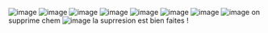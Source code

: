 ![image](https://github.com/Reusayoub/TP3/assets/118600985/a41e6b27-6ead-4548-883e-55502f040c40)
![image](https://github.com/Reusayoub/TP3/assets/118600985/e434f714-cad4-42f2-b45b-9bb6302ddc77)
![image](https://github.com/Reusayoub/TP3/assets/118600985/92bbe0ff-f01c-4ef8-9993-acbc0673ad5d)
![image](https://github.com/Reusayoub/TP3/assets/118600985/1f56a47e-74a5-4bfc-9b54-9de4e2e92418)
![image](https://github.com/Reusayoub/TP3/assets/118600985/a0849ba3-01ed-4dda-95c6-f373078b6381)
![image](https://github.com/Reusayoub/TP3/assets/118600985/955a6b1f-2e9c-4b6f-b3f5-a25a37549d01)
![image](https://github.com/Reusayoub/TP3/assets/118600985/92704117-fe9e-440d-a615-acf8c628b493)
![image](https://github.com/Reusayoub/TP3/assets/118600985/5bf87c13-e444-46f8-b8df-256a61a14451)
on supprime chem
![image](https://github.com/Reusayoub/TP3/assets/118600985/757268c7-62a4-41dd-b063-1482e3c28f0d)
la suprresion est bien faites !



